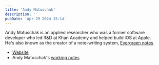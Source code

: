 ```yaml
---
title: 'Andy Matuschak'
description: ''
pubDate: 'Apr 29 2024 15:14'
---
```


Andy Matuschak is an applied researcher who was a former software developer who led R&D at Khan Academy and helped build iOS at Apple. He's also known as the creator of a note-writing system, [Evergreen notes](/notes/evergreen_notes).

- [Website](https://andymatuschak.org/)
- Andy Matuschak's [working notes](https://notes.andymatuschak.org/About_these_notes)